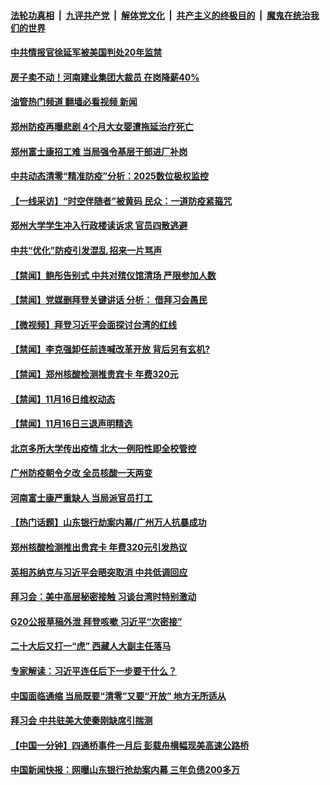 ####  [法轮功真相](../../../../basic/blob/master/README.md?t=11170801) &nbsp;|&nbsp; [九评共产党](../../../../9ping.md/blob/master/README.md?t=11170801) &nbsp;|&nbsp; [解体党文化](../../../../jtdwh.md/blob/master/README.md?t=11170801)  &nbsp;|&nbsp; [共产主义的终极目的](../../../../gczydzjmd.md/blob/master/README.md?t=11170801) &nbsp;|&nbsp; [魔鬼在统治我们的世界](../../../../mgztzwmdsj.md/blob/master/README.md?t=11170801) 

#### [中共情报官徐延军被美国判处20年监禁](../pages/prog204/a103576510.md?t=11170801) 

#### [房子卖不动！河南建业集团大裁员 在岗降薪40%](../pages/prog204/a103576514.md?t=11170801) 

#### [油管热门频道 翻墙必看视频 新闻](http://129.146.143.75:81/youtube.html?11170801)

#### [郑州防疫再曝悲剧 4个月大女婴遭拖延治疗死亡](../pages/prog204/a103576478.md?t=11170801) 

#### [郑州富士康招工难 当局强令基层干部进厂补岗](../pages/prog204/a103576447.md?t=11170801) 

#### [中共动态清零“精准防疫”分析：2025数位极权监控](../pages/prog204/a103576361.md?t=11170801) 

#### [【一线采访】“时空伴随者”被黄码 民众：一道防疫紧箍咒](../pages/prog204/a103576365.md?t=11170801) 

#### [郑州大学学生冲入行政楼读诉求 官员四散逃避](../pages/prog204/a103576379.md?t=11170801) 

#### [中共“优化”防疫引发混乱 招来一片骂声](../pages/prog204/a103576315.md?t=11170801) 

#### [【禁闻】鲍彤告别式 中共对殡仪馆清场 严限参加人数](../pages/prog204/a103576243.md?t=11170801) 

#### [【禁闻】党媒删拜登关键讲话 分析： 借拜习会愚民](../pages/prog204/a103576238.md?t=11170801) 

#### [【微视频】拜登习近平会面探讨台湾的红线](../pages/prog204/a103576255.md?t=11170801) 

#### [【禁闻】李克强卸任前连喊改革开放 背后另有玄机?](../pages/prog204/a103576240.md?t=11170801) 

#### [【禁闻】郑州核酸检测推贵宾卡 年费320元](../pages/prog204/a103576234.md?t=11170801) 


#### [【禁闻】11月16日维权动态](../pages/prog204/a103576232.md?t=11170801) 

#### [【禁闻】11月16日三退声明精选](../pages/prog204/a103576230.md?t=11170801) 

#### [北京多所大学传出疫情 北大一例阳性即全校管控](../pages/prog204/a103576204.md?t=11170801) 

#### [广州防疫朝令夕改 全员核酸一天两变](../pages/prog204/a103576084.md?t=11170801) 

#### [河南富士康严重缺人 当局派官员打工](../pages/prog204/a103576072.md?t=11170801) 

#### [【热门话题】山东银行劫案内幕/广州万人抗暴成功](../pages/prog204/a103576052.md?t=11170801) 

#### [郑州核酸检测推出贵宾卡 年费320元引发热议](../pages/prog204/a103576038.md?t=11170801) 

#### [英相苏纳克与习近平会晤突取消 中共低调回应](../pages/prog204/a103576022.md?t=11170801) 

#### [拜习会：美中高层秘密接触 习谈台湾时特别激动](../pages/prog204/a103576028.md?t=11170801) 

#### [G20公报草稿外泄 拜登咳嗽 习近平“次密接”](../pages/prog204/a103576011.md?t=11170801) 

#### [二十大后又打一“虎” 西藏人大副主任落马](../pages/prog204/a103576012.md?t=11170801) 

#### [专家解读：习近平连任后下一步要干什么？](../pages/prog204/a103575984.md?t=11170801) 

#### [中国面临通缩 当局既要“清零”又要“开放” 地方无所适从](../pages/prog204/a103575864.md?t=11170801) 

#### [拜习会 中共驻美大使秦刚缺席引揣测](../pages/prog204/a103575928.md?t=11170801) 

#### [【中国一分钟】四通桥事件一月后 彭载舟横幅现美高速公路桥](../pages/prog204/a103575866.md?t=11170801) 

#### [中国新闻快报：网曝山东银行抢劫案内幕 三年负债200多万](../pages/prog204/a103575860.md?t=11170801) 

<img src='http://gfw-breaker.win/goodnews/indexes/prog204.md' width='0px' height='0px'/>

